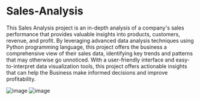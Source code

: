 # Sales-Analysis
This Sales Analysis project is an in-depth analysis of a company's sales performance that provides valuable insights into products, customers, revenue, and profit. By leveraging advanced data analysis techniques using Python programming language, this project offers the business a comprehensive view of their sales data, identifying key trends and patterns that may otherwise go unnoticed. With a user-friendly interface and easy-to-interpret data visualization tools, this project offers actionable insights that can help the Business make informed decisions and improve profitability.

![image](https://user-images.githubusercontent.com/116015175/232772480-501c6d06-b984-4ba6-86a3-1b2f5638858b.png)
![image](https://user-images.githubusercontent.com/116015175/232777362-3fb532e0-1b75-476b-9c5d-7bd5feeee854.png)

